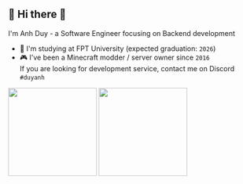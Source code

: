 ## :cherry_blossom: Hi there 👋

I'm Anh Duy - a Software Engineer focusing on Backend development
- 🌱 I'm studying at FPT University (expected graduation: `2026`)
- :video_game: I've been a Minecraft modder / server owner since `2016`\
  If you are looking for development service, contact me on Discord `#duyanh`

<div align="left">
  <img height="180em" src="https://github-readme-stats.vercel.app/api?username=anhcraft&count_private=true&show_icons=true&theme=material-palenight&" />
  <img height="180em" src="https://github-readme-stats.vercel.app/api/top-langs/?username=anhcraft&theme=material-palenight&layout=compact&langs_count=6" />
</div>
